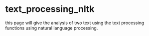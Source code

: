 # text_processing_nltk
this page will give the analysis of two text using the text processing functions using natural language processing.
